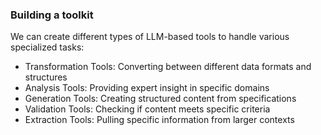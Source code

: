 ### Building a toolkit
We can create different types of LLM-based tools to handle various specialized tasks:

- Transformation Tools: Converting between different data formats and structures
- Analysis Tools: Providing expert insight in specific domains
- Generation Tools: Creating structured content from specifications
- Validation Tools: Checking if content meets specific criteria
- Extraction Tools: Pulling specific information from larger contexts

